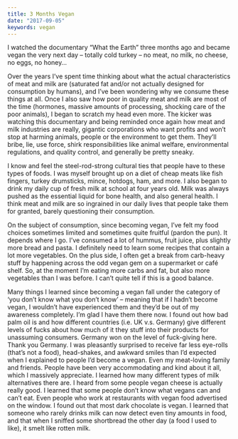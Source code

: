 ```yaml
---
title: 3 Months Vegan
date: "2017-09-05"
keywords: vegan
---
```


I watched the documentary “What the Earth” three months ago and became vegan the very next day – totally cold turkey – no meat, no milk, no cheese, no eggs, no honey…

Over the years I’ve spent time thinking about what the actual characteristics of meat and milk are (saturated fat and/or not actually designed for consumption by humans), and I’ve been wondering why we consume these things at all. Once I also saw how poor in quality meat and milk are most of the time (hormones, massive amounts of processing, shocking care of the poor animals), I began to scratch my head even more. The kicker was watching this documentary and being reminded once again how meat and milk industries are really, gigantic corporations who want profits and won’t stop at harming animals, people or the environment to get them. They’ll bribe, lie, use force, shirk responsibilities like animal welfare, environmental regulations, and quality control, and generally be pretty sneaky.

I know and feel the steel-rod-strong cultural ties that people have to these types of foods. I was myself brought up on a diet of cheap meats like fish fingers, turkey drumsticks, mince, hotdogs, ham, and more. I also began to drink my daily cup of fresh milk at school at four years old. Milk was always pushed as the essential liquid for bone health, and also general health. I think meat and milk are so ingrained in our daily lives that people take them for granted, barely questioning their consumption.

On the subject of consumption, since becoming vegan, I’ve felt my food choices sometimes limited and sometimes quite fruitful (pardon the pun). It depends where I go. I’ve consumed a lot of hummus, fruit juice, plus slightly more bread and pasta. I definitely need to learn some recipes that contain a lot more vegetables. On the plus side, I often get a break from carb-heavy stuff by happening across the odd vegan gem on a supermarket or café shelf. So, at the moment I’m eating more carbs and fat, but also more vegetables than I was before. I can’t quite tell if this is a good balance.

Many things I learned since becoming a vegan fall under the category of ‘you don’t know what you don’t know’ – meaning that if I hadn’t become vegan, I wouldn’t have experienced them and they’d be out of my awareness completely. I’m glad I have them there now. I found out how bad palm oil is and how different countries (i.e. UK v.s. Germany) give different levels of fucks about how much of it they stuff into their products for unassuming consumers. Germany won on the level of fuck-giving here. Thank you Germany. I was pleasantly surprised to receive far less eye-rolls (that’s not a food), head-shakes, and awkward smiles than I’d expected when I explained to people I’d become a vegan. Even my meat-loving family and friends. People have been very accommodating and kind about it all, which I massively appreciate. I learned how many different types of milk alternatives there are. I heard from some people vegan cheese is actually really good. I learned that some people don’t know what vegans can and can’t eat. Even people who work at restaurants with vegan food advertised on the window. I found out that most dark chocolate is vegan. I learned that someone who rarely drinks milk can now detect even tiny amounts in food, and that when I sniffed some shortbread the other day (a food I used to like), it smelt like rotten milk.
